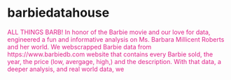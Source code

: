 # barbiedatahouse
<p style="color:#E0218A">ALL THINGS BARB! 
In honor of the Barbie movie and our love for data, engineered a fun and informative analysis on Ms. Barbara Millicent Roberts and her world. We webscrapped Barbie data from https://www.barbiedb.com website that contains every Barbie sold, the year, the price (low, avergage, high,) and the description. 
With that data, a deeper analysis, and real world data, we </p>
